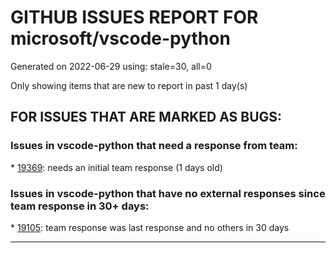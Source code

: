 
# GITHUB ISSUES REPORT FOR microsoft/vscode-python


Generated on 2022-06-29 using: stale=30, all=0


Only showing items that are new to report in past 1 day(s)


## FOR ISSUES THAT ARE MARKED AS BUGS:


### Issues in vscode-python that need a response from team:


\* [19369](https://github.com/microsoft/vscode-python/issues/19369 "Extension not loaded"): needs an initial team response (1 days old)

### Issues in vscode-python that have no external responses since team response in 30+ days:


\* [19105](https://github.com/microsoft/vscode-python/issues/19105 "Python Kernal Keeps Disappearing"): team response was last response and no others in 30 days

---
